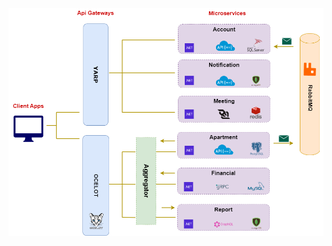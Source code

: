 
<img src="https://github.com/oznakdn/ApartmentManagement_Microservices/blob/master/docs/project_structure.png">




